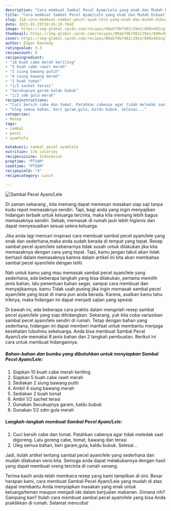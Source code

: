 ```yaml
---
description: "Cara membuat Sambal Pecel Ayam/Lele yang enak dan Mudah Dibuat"
title: "Cara membuat Sambal Pecel Ayam/Lele yang enak dan Mudah Dibuat"
slug: 318-cara-membuat-sambal-pecel-ayam-lele-yang-enak-dan-mudah-dibuat
date: 2021-01-25T19:45:29.764Z
image: https://img-global.cpcdn.com/recipes/00ab79b7482c29e2/680x482cq70/sambal-pecel-ayamlele-foto-resep-utama.jpg
thumbnail: https://img-global.cpcdn.com/recipes/00ab79b7482c29e2/680x482cq70/sambal-pecel-ayamlele-foto-resep-utama.jpg
cover: https://img-global.cpcdn.com/recipes/00ab79b7482c29e2/680x482cq70/sambal-pecel-ayamlele-foto-resep-utama.jpg
author: Edgar Kennedy
ratingvalue: 3.3
reviewcount: 8
recipeingredient:
- "10 buah cabe merah keriting"
- "5 buah cabe rawit merah"
- "2 siung bawang putih"
- "4 siung bawang merah"
- "2 buah tomat"
- "1/2 sachet terasi"
- "Secukupnya garam kaldu bubuk"
- "1/2 sdm gula merah"
recipeinstructions:
- "Cuci bersih cabe dan tomat. Patahkan cabenya agar tidak meledak saat digoreng. Lalu goreng cabe, tomat, bawang dan terasi"
- "Uleg semua bahan, beri garam,gula, kaldu bubuk. Selesai..."
categories:
- Resep
tags:
- sambal
- pecel
- ayamlele

katakunci: sambal pecel ayamlele 
nutrition: 174 calories
recipecuisine: Indonesian
preptime: "PT34M"
cooktime: "PT56M"
recipeyield: "4"
recipecategory: Lunch

---
```



![Sambal Pecel Ayam/Lele](https://img-global.cpcdn.com/recipes/00ab79b7482c29e2/680x482cq70/sambal-pecel-ayamlele-foto-resep-utama.jpg)

Di zaman  sekarang , kita memang dapat memesan masakan siap saji tanpa kudu repot memasaknya sendiri. Tapi, bagi anda yang ingin menyajikan hidangan terbaik untuk keluarga tercinta, maka kita memang lebih bagus memasaknya sendiri. Sebab, memasak di rumah jauh lebih higienis dan dapat menyesuaikan sesuai selera keluarga.

Jika anda lagi mencari inspirasi cara membuat sambal pecel ayam/lele yang enak dan sederhana,maka anda sudah berada di tempat yang tepat. Resep sambal pecel ayam/lele  sebenarnya tidak susah untuk dilakukan jika kita memasaknya dengan cara yang tepat. Tapi, kamu jangan takut akan tidak berhasil dalam memasaknya 
karena dalam artikel ini kita akan membahas sambal pecel ayam/lele dengan teliti.  



Nah untuk kamu yang mau memasak sambal pecel ayam/lele yang sederhana, ada beberapa langkah yang bisa dilakukan, pertama memilih jenis bahan, lalu penentuan bahan segar, sampai cara membuat dan menyajikannya. kamu Tidak usah pusing jika ingin memasak sambal pecel ayam/lele yang lezat di mana pun anda berada. Karena, asalkan kamu  tahu triknya, maka hidangan ini dapat menjadi sajian yang spesial.

Di bawah ini, ada beberapa cara praktis  dalam mengolah resep sambal pecel ayam/lele yang siap dihidangkan. Sekarang, yuk kita coba variasikan sambal pecel ayam/lele sendiri di rumah. Tetap dengan bahan yang sederhana, hidangan ini dapat memberi manfaat untuk membantu menjaga kesehatan tubuhmu sekeluarga. Anda bisa membuat Sambal Pecel Ayam/Lele memakai 8 jenis bahan dan 2 langkah pembuatan. Berikut ini cara untuk membuat hidangannya.

<!--inarticleads1-->

##### Bahan-bahan dan bumbu yang dibutuhkan untuk menyiapkan Sambal Pecel Ayam/Lele:

1. Siapkan 10 buah cabe merah keriting
1. Siapkan 5 buah cabe rawit merah
1. Sediakan 2 siung bawang putih
1. Ambil 4 siung bawang merah
1. Sediakan 2 buah tomat
1. Ambil 1/2 sachet terasi
1. Gunakan Secukupnya garam, kaldu bubuk
1. Gunakan 1/2 sdm gula merah




<!--inarticleads2-->

##### Langkah-langkah membuat Sambal Pecel Ayam/Lele:

1. Cuci bersih cabe dan tomat. Patahkan cabenya agar tidak meledak saat digoreng. Lalu goreng cabe, tomat, bawang dan terasi
1. Uleg semua bahan, beri garam,gula, kaldu bubuk. Selesai...




Jadi, itulah artikel tentang  sambal pecel ayam/lele  yang sederhana dan mudah dilakukan versi kita. Semoga anda dapat melakukannya dengan hasil yang dapat membuat oreng tercinta di rumah senang. 

Terima kasih anda telah membaca resep yang kami tampilkan di sini. Besar harapan kami, cara membuat  Sambal Pecel Ayam/Lele yang mudah di atas dapat membantu Anda menyiapkan masakan yang enak untuk keluarga/teman maupun menjadi ide dalam berjualan makanan. Gimana nih? Gampang kan? Itulah cara membuat sambal pecel ayam/lele yang bisa Anda praktikkan di rumah. Selamat mencoba!

